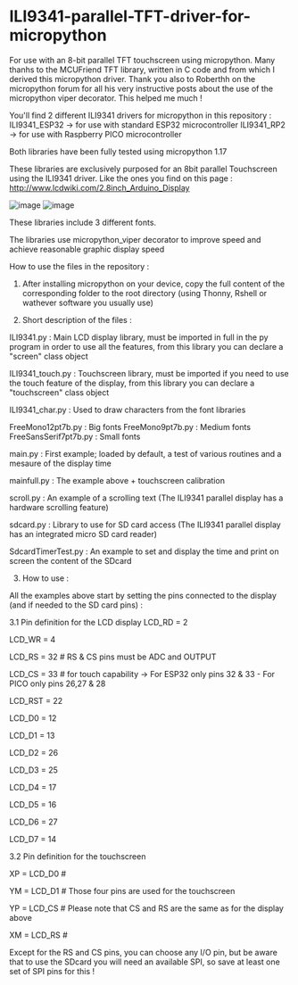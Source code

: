 # ILI9341-parallel-TFT-driver-for-micropython
For use with an 8-bit parallel TFT touchscreen using micropython. Many thanhs to the MCUFriend TFT library, written in C code and from which I derived this micropython driver.
Thank you also to Roberthh on the micropython forum for all his very instructive posts about the use of the micropython viper decorator. This helped me much !


You'll find 2 different ILI9341 drivers for micropython in this repository :
ILI9341_ESP32 -> for use with standard ESP32 microcontroller 
ILI9341_RP2 -> for use with Raspberry PICO microcontroller

Both libraries have been fully tested using micropython 1.17

These libraries are exclusively purposed for an 8bit parallel Touchscreen using the ILI9341 driver. Like the ones you find on this page : http://www.lcdwiki.com/2.8inch_Arduino_Display

![image](https://user-images.githubusercontent.com/47264131/147507578-3d2a8c01-93e7-4cd0-803f-171dec1e2802.png)
![image](https://user-images.githubusercontent.com/47264131/147507527-66f6f21a-32bc-4388-a9a0-2f678eb2a71b.png)


These libraries include 3 different fonts.

The libraries use micropython_viper decorator to improve speed and achieve reasonable graphic display speed

How to use the files in the repository :

1. After installing micropython on your device, copy the full content of the corresponding folder to the root directory (using Thonny, Rshell or wathever software you usually use)

2. Short description of the files :

ILI9341.py : Main LCD display library, must be imported in full in the py program in order to use all the features, from this library you can declare a "screen" class object

ILI9341_touch.py : Touchscreen library, must be imported if you need to use the touch feature of the display, from this library you can declare a "touchscreen" class object

ILI9341_char.py : Used to draw characters from the font libraries

FreeMono12pt7b.py : Big fonts
FreeMono9pt7b.py : Medium fonts
FreeSansSerif7pt7b.py : Small fonts

main.py : First example; loaded by default, a test of various routines and a mesaure of the display time

mainfull.py : The example above + touchscreen calibration

scroll.py : An example of a scrolling text (The ILI9341 parallel display has a hardware scrolling feature)

sdcard.py : Library to use for SD card access (The ILI9341 parallel display has an integrated micro SD card reader)

SdcardTimerTest.py : An example to set and display the time and print on screen the content of the SDcard

3. How to use :

All the examples above start by setting the pins connected to the display (and if needed to the SD card pins) :

3.1 Pin definition for the LCD display
LCD_RD = 2

LCD_WR = 4

LCD_RS = 32   # RS & CS pins must be ADC and OUTPUT

LCD_CS = 33   # for touch capability -> For ESP32 only pins 32 & 33 - For PICO only pins 26,27 & 28

LCD_RST = 22

LCD_D0 = 12

LCD_D1 = 13

LCD_D2 = 26

LCD_D3 = 25

LCD_D4 = 17

LCD_D5 = 16

LCD_D6 = 27

LCD_D7 = 14

3.2 Pin definition for the touchscreen

XP = LCD_D0   #

YM = LCD_D1   #  Those four pins are used for the touchscreen

YP = LCD_CS   #  Please note that CS and RS are the same as for the display above

XM = LCD_RS   #

Except for the RS and CS pins, you can choose any I/O pin, but be aware that to use the SDcard you will need an available SPI, so save at least one set of SPI pins for this !
